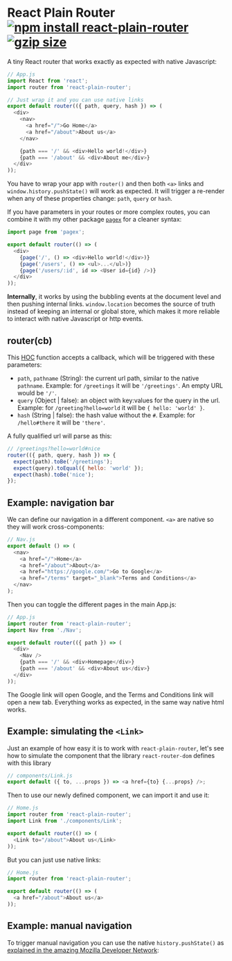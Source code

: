 # React Plain Router [![npm install react-plain-router](https://img.shields.io/badge/npm%20install-react--plain--router-blue.svg)](https://www.npmjs.com/package/react-plain-router) [![gzip size](https://img.badgesize.io/franciscop/router/master/router.min.js.svg?compression=gzip)](https://github.com/franciscop/router/blob/master/router.min.js)

A tiny React router that works exactly as expected with native Javascript:

```js
// App.js
import React from 'react';
import router from 'react-plain-router';

// Just wrap it and you can use native links
export default router(({ path, query, hash }) => (
  <div>
    <nav>
      <a href="/">Go Home</a>
      <a href="/about">About us</a>
    </nav>

    {path === '/' && <div>Hello world!</div>}
    {path === '/about' && <div>About me</div>}
  </div>
));
```

You have to wrap your app with `router()` and then both `<a>` links and `window.history.pushState()` will work as expected. It will trigger a re-render when any of these properties change: `path`, `query` or `hash`.

If you have parameters in your routes or more complex routes, you can combine it with my other package [`pagex`](https://github.com/franciscop/pagex) for a cleaner syntax:

```js
import page from 'pagex';

export default router(() => (
  <div>
    {page('/', () => <div>Hello world!</div>)}
    {page('/users', () => <ul>...</ul>)}
    {page('/users/:id', id => <User id={id} />)}
  </div>
));
```

**Internally**, it works by using the bubbling events at the document level and then pushing internal links. `window.location` becomes the source of truth instead of keeping an internal or global store, which makes it more reliable to interact with native Javascript or http events.

## router(cb)

This [HOC](https://reactjs.org/docs/higher-order-components.html) function accepts a callback, which will be triggered with these parameters:

- `path`, `pathname` (String): the current url path, similar to the native `pathname`. Example: for `/greetings` it will be `'/greetings'`. An empty URL would be `'/'`.
- `query` (Object | false): an object with key:values for the query in the url. Example: for `/greeting?hello=world` it will be `{ hello: 'world' }`.
- `hash` (String | false): the hash value without the `#`. Example: for `/hello#there` it will be `'there'`.

A fully qualified url will parse as this:

```js
// /greetings?hello=world#nice
router(({ path, query, hash }) => {
  expect(path).toBe('/greetings');
  expect(query).toEqual({ hello: 'world' });
  expect(hash).toBe('nice');
});
```


## Example: navigation bar

We can define our navigation in a different component. `<a>` are native so they will work cross-components:

```js
// Nav.js
export default () => (
  <nav>
    <a href="/">Home</a>
    <a href="/about">About</a>
    <a href="https://google.com/">Go to Google</a>
    <a href="/terms" target="_blank">Terms and Conditions</a>
  </nav>
);
```

Then you can toggle the different pages in the main App.js:

```js
// App.js
import router from 'react-plain-router';
import Nav from './Nav';

export default router(({ path }) => (
  <div>
    <Nav />
    {path === '/' && <div>Homepage</div>}
    {path === '/about' && <div>About us</div>}
  </div>
));
```

The Google link will open Google, and the Terms and Conditions link will open a new tab. Everything works as expected, in the same way native html works.


## Example: simulating the `<Link>`

Just an example of how easy it is to work with `react-plain-router`, let's see how to simulate the component that the library `react-router-dom` defines with this library

```js
// components/Link.js
export default ({ to, ...props }) => <a href={to} {...props} />;
```

Then to use our newly defined component, we can import it and use it:

```js
// Home.js
import router from 'react-plain-router';
import Link from './components/Link';

export default router(() => (
  <Link to="/about">About us</Link>
));
```

But you can just use native links:

```js
// Home.js
import router from 'react-plain-router';

export default router(() => (
  <a href="/about">About us</a>
));
```


## Example: manual navigation

To trigger manual navigation you can use the native `history.pushState()` as [explained in the amazing Mozilla Developer Network](https://developer.mozilla.org/en-US/docs/Web/API/History_API):
